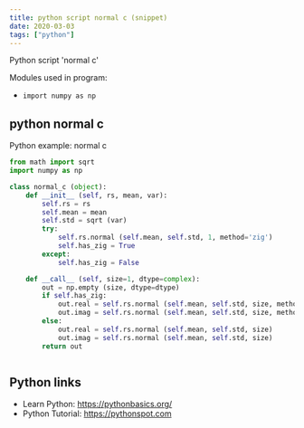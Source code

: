```yaml
---
title: python script normal c (snippet)
date: 2020-03-03
tags: ["python"]
---
```

Python script 'normal c'


Modules used in program: 
* `import numpy as np`

## python normal c

Python example: normal c

```python
from math import sqrt
import numpy as np

class normal_c (object):
    def __init__ (self, rs, mean, var):
        self.rs = rs
        self.mean = mean
        self.std = sqrt (var)
        try:
            self.rs.normal (self.mean, self.std, 1, method='zig')
            self.has_zig = True
        except:
            self.has_zig = False

    def __call__ (self, size=1, dtype=complex):
        out = np.empty (size, dtype=dtype)
        if self.has_zig:
            out.real = self.rs.normal (self.mean, self.std, size, method='zig')
            out.imag = self.rs.normal (self.mean, self.std, size, method='zig')
        else:
            out.real = self.rs.normal (self.mean, self.std, size)
            out.imag = self.rs.normal (self.mean, self.std, size)
        return out



```

## Python links

- Learn Python: https://pythonbasics.org/
- Python Tutorial: https://pythonspot.com

